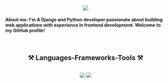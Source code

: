 <h1 align="center">
    <img src="https://readme-typing-svg.herokuapp.com/?font=Righteous&size=35&center=true&vCenter=true&width=500&height=70&duration=4000&lines=Hi+There!+👋;+I'm+Amirhossein+Edadi!;" />
</h1>

<h4><span style="font-weight: bold;">About me:</span> I'm A Django and Python developer passionate about building web applications with experience in frontend development. Welcome to my GitHub profile!</h4>
<br/>

<h2 align="center">⚒️ Languages-Frameworks-Tools ⚒️</h2>
<br/>
<div align="center">
    <img src="https://skillicons.dev/icons?i=py,django,postgres,mysql,linux,docker" />
    <img src="https://skillicons.dev/icons?i=js,react,tailwind,github,git,html,css" />
</div>
<br>

<!--- - 👋 Hi, I’m Amirhossein-Edadi
- 👀 I’m interested in Back-End development
- 💞️ I’m looking to collaborate on comprehensive website Back-Ends
- 📫 How to reach me ...
--->
<!---
Amirhossein-code/Amirhossein-code is a ✨ special ✨ repository because its `README.md` (this file) appears on your GitHub profile.
You can click the Preview link to take a look at your changes.
--->
